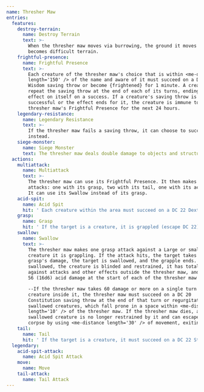```yaml
---
name: Thresher Maw
entries:
  features:
    destroy-terrain:
      name: Destroy Terrain
      text: >-
        When the thresher maw moves via burrowing, the ground it moves through
        becomes difficult terrain.
    frightful-presence:
      name: Frightful Presence
      text: >-
        Each creature of the thresher maw's choice that is within <me-distance
        length='150' /> of the name and aware of it must succeed on a DC 22
        Wisdom saving throw or become {frightened} for 1 minute. A creature can
        repeat the saving throw at the end of each of its turns, ending the
        effect on itself on a success. If a creature's saving throw is
        successful or the effect ends for it, the creature is immune to the
        thresher maw's Frightful Presence for the next 24 hours.
    legendary-resistance:
      name: Legendary Resistance
      text: >-
        If the thresher maw fails a saving throw, it can choose to succeed
        instead.
    siege-monster:
      name: Siege Monster
      text: The thresher maw deals double damage to objects and structures.
  actions:
    multiattack:
      name: Multiattack
      text: >-
        The thresher maw can use its Frightful Presence. It then makes four
        attacks: one with its grasp, two with its tail, one with its acid spit.
        It can use its Swallow instead of its grasp.
    acid-spit:
      name: Acid Spit
      hit: ' Each creature within the area must succeed on a DC 22 Dexterity saving throw, taking 44 (8d10) acid damage on a failed save, or half as much on a successful one'
    grasp:
      name: Grasp
      hit: ' If the target is a creature, it is grappled (escape DC 22)'
    swallow:
      name: Swallow
      text: >-
        The thresher maw makes one grasp attack against a Large or smaller
        creature it is grappling. If the attack hits, the target takes the
        grasp's damage, the target is swallowed, and the grapple ends. While
        swallowed, the creature is blinded and restrained, it has total cover
        against attacks and other effects outside the thresher maw, and it takes
        56 (16d6) acid damage at the start of each of the thresher maw's turns.

        --If the thresher maw takes 60 damage or more on a single turn from a
        creature inside it, the thresher maw must succeed on a DC 20
        Constitution saving throw at the end of that turn or regurgitate all
        swallowed creatures, which fall prone in a space within <me-distance
        length='10' /> of the thresher maw. If the thresher maw dies, a
        swallowed creature is no longer restrained by it and can escape from the
        corpse by using <me-distance length='30' /> of movement, exiting prone.
    tail:
      name: Tail
      hit: ' If the target is a creature, it must succeed on a DC 22 Strength saving throw or be knocked prone'
  legendary:
    acid-spit-attack:
      name: Acid Spit Attack
    move:
      name: Move
    tail-attack:
      name: Tail Attack
---
```

